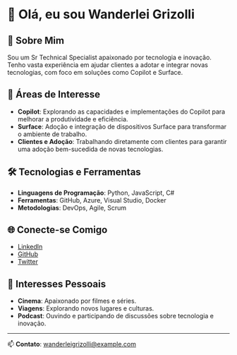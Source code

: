
# 👋 Olá, eu sou Wanderlei Grizolli

## 🌟 Sobre Mim
Sou um Sr Technical Specialist apaixonado por tecnologia e inovação. Tenho vasta experiência em ajudar clientes a adotar e integrar novas tecnologias, com foco em soluções como Copilot e Surface.

## 🚀 Áreas de Interesse
- **Copilot**: Explorando as capacidades e implementações do Copilot para melhorar a produtividade e eficiência.
- **Surface**: Adoção e integração de dispositivos Surface para transformar o ambiente de trabalho.
- **Clientes e Adoção**: Trabalhando diretamente com clientes para garantir uma adoção bem-sucedida de novas tecnologias.

## 🛠️ Tecnologias e Ferramentas
- **Linguagens de Programação**: Python, JavaScript, C#
- **Ferramentas**: GitHub, Azure, Visual Studio, Docker
- **Metodologias**: DevOps, Agile, Scrum

## 🌐 Conecte-se Comigo
- [LinkedIn](https://www.linkedin.com/in/wanderleigrizolli)
- [GitHub](https://github.com/wanderleigrizolli)
- [Twitter](https://twitter.com/wanderleigrizolli)

## 🎨 Interesses Pessoais
- **Cinema**: Apaixonado por filmes e séries.
- **Viagens**: Explorando novos lugares e culturas.
- **Podcast**: Ouvindo e participando de discussões sobre tecnologia e inovação.

---

📫 **Contato**: wanderleigrizolli@example.com
